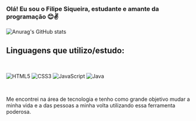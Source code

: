 ### Olá! Eu sou o Filipe Siqueira, estudante e amante da programação 😊✌️


![Anurag's GitHub stats](https://github-readme-stats.vercel.app/api?username=Filipsiqueira&show_icons=true&theme=tokyonight)

## Linguagens que utilizo/estudo:
<br>

![HTML5](https://img.shields.io/badge/html5-%23E34F26.svg?style=for-the-badge&logo=html5&logoColor=white)
![CSS3](https://img.shields.io/badge/css3-%231572B6.svg?style=for-the-badge&logo=css3&logoColor=white)
![JavaScript](https://img.shields.io/badge/javascript-%23323330.svg?style=for-the-badge&logo=javascript&logoColor=%23F7DF1E)
![Java](https://img.shields.io/badge/java-%23ED8B00.svg?style=for-the-badge&logo=java&logoColor=white)

<br>

 Me encontrei na área de tecnologia e tenho como grande objetivo mudar a minha vida e a das pessoas a minha volta utilizando essa ferramenta poderosa.
